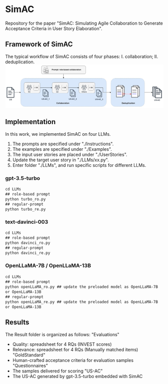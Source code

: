# SimAC
Repository for the paper "SimAC: Simulating Agile Collaboration to Generate Acceptance Criteria in User Story Elaboration".
## Framework of SimAC
The typical workflow of SimAC consists of four phases: I. collaboration; II. deduplication.
![alt text](https://github.com/liyishu0308/SimAC/blob/main/img/workflow.jpg?raw=true)
## Implementation
In this work, we implemented SimAC on four LLMs.
1. The prompts are specified under "./Instructions".
2. The examples are specified under "./Examples".
3. The input user stories are placed under "./UserStories".
4. Update the target user story in "./LLMs/xx.py".
5. Enter folder "./LLMs", and run specific scripts for different LLMs.
### gpt-3.5-turbo
```
cd LLMs
## role-based prompt
python turbo_ro.py
## regular-prompt
python turbo_re.py
```
### text-davinci-003
```
cd LLMs
## role-based prompt
python davinci_ro.py
## regular-prompt
python davinci_re.py
```
### OpenLLaMA-7B / OpenLLaMA-13B
```
cd LLMs
## role-based prompt
python openLLaMA_ro.py ## update the preloaded model as OpenLLaMA-7B or OpenLLaMA-13B
## regular-prompt
python openLLaMA_re.py ## update the preloaded model as OpenLLaMA-7B or OpenLLaMA-13B
```
## Results
The Result folder is organized as follows:
"Evaluations" 
- Quality: spreadsheet for 4 RQs (INVEST scores)
- Relevance: spreadsheet for 4 RQs (Manually matched items)
"GoldStandard"
- Human-crafted acceptance criteria for evaluation samples
"Questionnaires"
- The samples delivered for scoring
"US-AC"
- The US-AC generated by gpt-3.5-turbo embedded with SimAC
